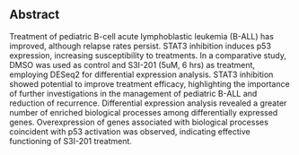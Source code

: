 ## **Abstract**

Treatment of pediatric B-cell acute lymphoblastic leukemia (B-ALL) has improved, although relapse rates persist. 
STAT3 inhibition induces p53 expression, increasing susceptibility to treatments. In a comparative study, DMSO was used as control and S3I-201 (5uM, 6 hrs) as treatment, employing DESeq2 for differential expression analysis. STAT3 inhibition showed potential to improve treatment efficacy, highlighting the importance of further investigations in the management of pediatric B-ALL and reduction of recurrence. Differential expression analysis revealed a greater number of enriched biological processes among differentially expressed genes. Overexpression of genes associated with biological processes coincident with p53 activation was observed, indicating effective functioning of S3I-201 treatment.
